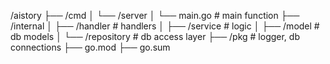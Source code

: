 /aistory
    ├── /cmd
    │   └── /server
    │       └── main.go      # main function
    ├── /internal
    │   ├── /handler         # handlers
    │   ├── /service         # logic
    │   ├── /model           # db models
    │   └── /repository      # db access layer
    ├── /pkg                 # logger, db connections
    ├── go.mod
    ├── go.sum